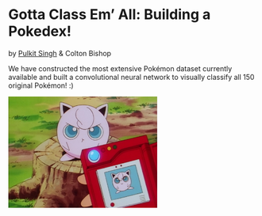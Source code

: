 # Gotta Class Em’ All: Building a Pokedex!

by [Pulkit Singh](https://github.com/pulkitsingh?tab=repositories) & Colton Bishop

We have constructed the most extensive Pokémon dataset currently available and built a convolutional neural network to visually classify all 150 original Pokémon! :)

<img src="/Pokedex_code/jiggly.png" width="300"/>
